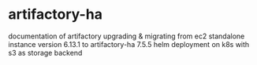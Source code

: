 # artifactory-ha
documentation of artifactory upgrading &amp; migrating from ec2 standalone instance version 6.13.1 to artifactory-ha 7.5.5 helm deployment on k8s with s3 as storage backend

